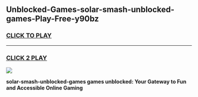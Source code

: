 
## Unblocked-Games-solar-smash-unblocked-games-Play-Free-y90bz
<h3>
<a href="https://premium76.site?title=solar-smash-unblocked-games&ref=09A">CLICK TO PLAY</a></h3>
<hr>

<h3>
<a href="https://premium76.site?title=solar-smash-unblocked-games&ref=09A">CLICK 2 PLAY</a>
  
</h3>

<a href="https://premium76.site?title=solar-smash-unblocked-games&ref=09A"><img src="https://clearcache.store/games.png"></a>


**solar-smash-unblocked-games games unblocked: Your Gateway to Fun and Accessible Online Gaming**
